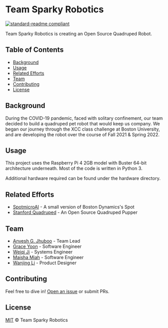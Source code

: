 # Team Sparky Robotics

[![standard-readme compliant](https://img.shields.io/badge/readme%20style-standard-brightgreen.svg?style=flat-square)](https://github.com/jhuboo/sparky)

Team Sparky Robotics is creating an Open Source Quadruped Robot.

## Table of Contents

- [Background](#background)
- [Usage](#usage)
- [Related Efforts](#related-efforts)
- [Team](#team)
- [Contributing](#contributing)
- [License](#license)

## Background

During the COVID-19 pandemic, faced with solitary confinement, our team decided to build a quadruped pet robot that would keep us company. We began our journey through the XCC class challenge at Boston University, and are developing the robot over the course of Fall 2021 & Spring 2022.

## Usage

This project uses the Raspberry Pi 4 2GB model with Buster 64-bit architecture underneath. Most of the code is written in Python 3. 

Additional hardware required can be found under the hardware directory.

## Related Efforts

- [SpotmicroAI](https://gitlab.com/public-open-source/spotmicroai/basic-instructions) - A small version of Boston Dynamics's Spot
- [Stanford Quadruped](https://github.com/stanfordroboticsclub/StanfordQuadruped) - An Open Source Quadruped Pupper

## Team

- [Anvesh G. Jhuboo](https://github.com/jhuboo) - Team Lead
- [Grace Yoon](https://github.com/graceyoon00) - Software Engineer
- [Weiqi Ji](https://github.com/ginomcfino) - Systems Engineer
- [Maisha Miah](https://github.com/mmiah00) - Software Engineer
- [Wanjing Li](https://wanjingli.webflow.io/styleguide) - Product Designer

## Contributing

Feel free to dive in! [Open an issue](https://github.com/jhuboo/sparky/issues/new) or submit PRs.

## License

[MIT](LICENSE) © Team Sparky Robotics
